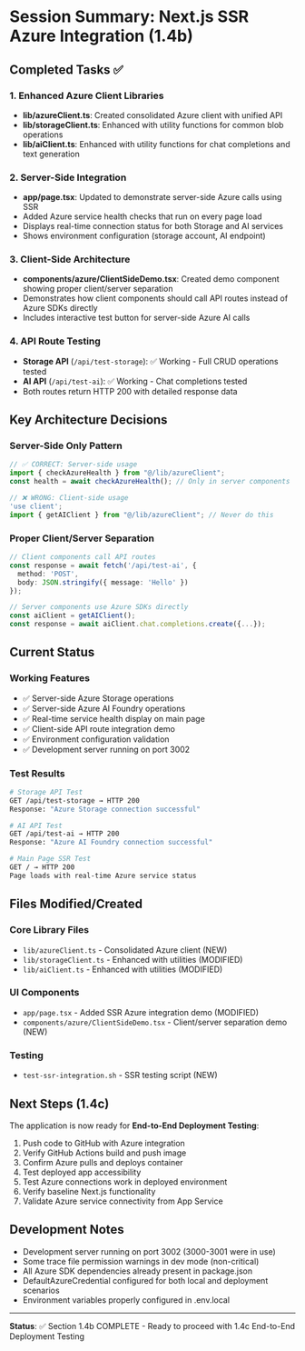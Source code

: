 # Session Summary: Next.js SSR Azure Integration (1.4b)

## Completed Tasks ✅

### 1. Enhanced Azure Client Libraries
- **lib/azureClient.ts**: Created consolidated Azure client with unified API
- **lib/storageClient.ts**: Enhanced with utility functions for common blob operations
- **lib/aiClient.ts**: Enhanced with utility functions for chat completions and text generation

### 2. Server-Side Integration
- **app/page.tsx**: Updated to demonstrate server-side Azure calls using SSR
- Added Azure service health checks that run on every page load
- Displays real-time connection status for both Storage and AI services
- Shows environment configuration (storage account, AI endpoint)

### 3. Client-Side Architecture
- **components/azure/ClientSideDemo.tsx**: Created demo component showing proper client/server separation
- Demonstrates how client components should call API routes instead of Azure SDKs directly
- Includes interactive test button for server-side Azure AI calls

### 4. API Route Testing
- **Storage API** (`/api/test-storage`): ✅ Working - Full CRUD operations tested
- **AI API** (`/api/test-ai`): ✅ Working - Chat completions tested
- Both routes return HTTP 200 with detailed response data

## Key Architecture Decisions

### Server-Side Only Pattern
```typescript
// ✅ CORRECT: Server-side usage
import { checkAzureHealth } from "@/lib/azureClient";
const health = await checkAzureHealth(); // Only in server components

// ❌ WRONG: Client-side usage  
'use client';
import { getAIClient } from "@/lib/azureClient"; // Never do this
```

### Proper Client/Server Separation
```typescript
// Client components call API routes
const response = await fetch('/api/test-ai', {
  method: 'POST',
  body: JSON.stringify({ message: 'Hello' })
});

// Server components use Azure SDKs directly
const aiClient = getAIClient();
const response = await aiClient.chat.completions.create({...});
```

## Current Status

### Working Features
- ✅ Server-side Azure Storage operations
- ✅ Server-side Azure AI Foundry operations  
- ✅ Real-time service health display on main page
- ✅ Client-side API route integration demo
- ✅ Environment configuration validation
- ✅ Development server running on port 3002

### Test Results
```bash
# Storage API Test
GET /api/test-storage → HTTP 200
Response: "Azure Storage connection successful"

# AI API Test  
GET /api/test-ai → HTTP 200
Response: "Azure AI Foundry connection successful"

# Main Page SSR Test
GET / → HTTP 200
Page loads with real-time Azure service status
```

## Files Modified/Created

### Core Library Files
- `lib/azureClient.ts` - Consolidated Azure client (NEW)
- `lib/storageClient.ts` - Enhanced with utilities (MODIFIED)
- `lib/aiClient.ts` - Enhanced with utilities (MODIFIED)

### UI Components
- `app/page.tsx` - Added SSR Azure integration demo (MODIFIED)
- `components/azure/ClientSideDemo.tsx` - Client/server separation demo (NEW)

### Testing
- `test-ssr-integration.sh` - SSR testing script (NEW)

## Next Steps (1.4c)

The application is now ready for **End-to-End Deployment Testing**:

1. Push code to GitHub with Azure integration
2. Verify GitHub Actions build and push image
3. Confirm Azure pulls and deploys container
4. Test deployed app accessibility  
5. Test Azure connections work in deployed environment
6. Verify baseline Next.js functionality
7. Validate Azure service connectivity from App Service

## Development Notes

- Development server running on port 3002 (3000-3001 were in use)
- Some trace file permission warnings in dev mode (non-critical)
- All Azure SDK dependencies already present in package.json
- DefaultAzureCredential configured for both local and deployment scenarios
- Environment variables properly configured in .env.local

---

**Status**: ✅ Section 1.4b COMPLETE - Ready to proceed with 1.4c End-to-End Deployment Testing
